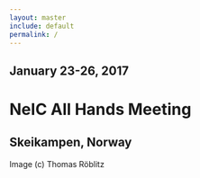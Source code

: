 ```yaml
---
layout: master
include: default
permalink: /
---
```


<h2 class="white">January 23-26, 2017</h2>
<h1 class="white">NeIC All Hands Meeting</h1>
<h2 class="white">Skeikampen, Norway</h2>

Image (c) Thomas R&ouml;blitz
